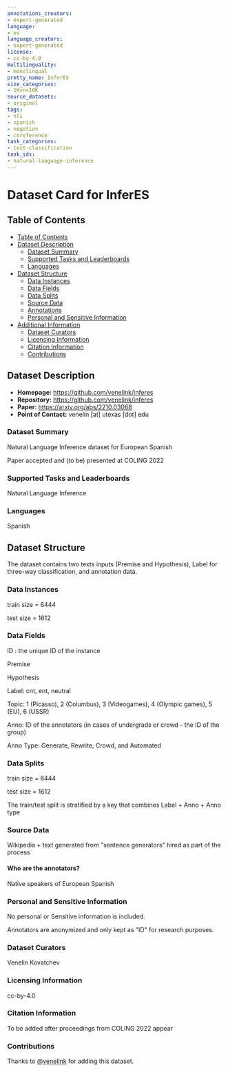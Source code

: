 ```yaml
---
annotations_creators:
- expert-generated
language:
- es
language_creators:
- expert-generated
license:
- cc-by-4.0
multilinguality:
- monolingual
pretty_name: InferES
size_categories:
- 1K<n<10K
source_datasets:
- original
tags:
- nli
- spanish
- negation
- coreference
task_categories:
- text-classification
task_ids:
- natural-language-inference
---
```


# Dataset Card for InferES

## Table of Contents
- [Table of Contents](#table-of-contents)
- [Dataset Description](#dataset-description)
  - [Dataset Summary](#dataset-summary)
  - [Supported Tasks and Leaderboards](#supported-tasks-and-leaderboards)
  - [Languages](#languages)
- [Dataset Structure](#dataset-structure)
  - [Data Instances](#data-instances)
  - [Data Fields](#data-fields)
  - [Data Splits](#data-splits)
  - [Source Data](#source-data)
  - [Annotations](#annotations)
  - [Personal and Sensitive Information](#personal-and-sensitive-information)
- [Additional Information](#additional-information)
  - [Dataset Curators](#dataset-curators)
  - [Licensing Information](#licensing-information)
  - [Citation Information](#citation-information)
  - [Contributions](#contributions)

## Dataset Description

- **Homepage:** https://github.com/venelink/inferes
- **Repository:** https://github.com/venelink/inferes
- **Paper:** https://arxiv.org/abs/2210.03068
- **Point of Contact:** venelin [at] utexas [dot] edu

### Dataset Summary

Natural Language Inference dataset for European Spanish

Paper accepted and (to be) presented at COLING 2022

### Supported Tasks and Leaderboards

Natural Language Inference

### Languages

Spanish

## Dataset Structure

The dataset contains two texts inputs (Premise and Hypothesis), Label for three-way classification, and annotation data.

### Data Instances

train size = 6444 

test size = 1612

### Data Fields

ID : the unique ID of the instance

Premise 

Hypothesis

Label: cnt, ent, neutral

Topic: 1 (Picasso), 2 (Columbus), 3 (Videogames), 4 (Olympic games), 5 (EU), 6 (USSR)

Anno: ID of the annotators (in cases of undergrads or crowd - the ID of the group)

Anno Type: Generate, Rewrite, Crowd, and Automated

### Data Splits

train size = 6444 

test size = 1612

The train/test split is stratified by a key that combines Label + Anno + Anno type

### Source Data

Wikipedia + text generated from "sentence generators" hired as part of the process

#### Who are the annotators?

Native speakers of European Spanish

### Personal and Sensitive Information

No personal or Sensitive information is included.

Annotators are anonymized and only kept as "ID" for research purposes.

### Dataset Curators

Venelin Kovatchev

### Licensing Information

cc-by-4.0

### Citation Information

To be added after proceedings from COLING 2022 appear

### Contributions

Thanks to [@venelink](https://github.com/venelink) for adding this dataset.
